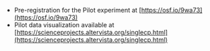 - Pre-registration for the Pilot experiment at [https://osf.io/9wa73](https://osf.io/9wa73)
- Pilot data visualization available at [https://scienceprojects.altervista.org/singlecp.html](https://scienceprojects.altervista.org/singlecp.html)
